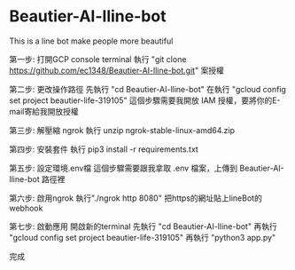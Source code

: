 # Beautier-AI-lline-bot
This is a line bot make people more beautiful

第一步: 打開GCP console terminal
執行 "git clone https://github.com/ec1348/Beautier-AI-lline-bot.git"
案授權

第二步: 更改操作路徑
先執行 "cd Beautier-AI-lline-bot"
在執行 "gcloud config set project beautier-life-319105"
這個步驟需要我開放 IAM 授權，要將你的E-mail寄給我開放授權

第三步: 解壓縮 ngrok
執行 unzip ngrok-stable-linux-amd64.zip

第四步: 安裝套件
執行 pip3 install -r requirements.txt

第五步: 設定環境.env檔
這個步驟需要跟我拿取 .env 檔案，上傳到 Beautier-AI-lline-bot 路徑裡

第六步: 啟用ngrok
執行"./ngrok http 8080"
把https的網址貼上lineBot的webhook

第七步: 啟動應用
開啟新的terminal
先執行 "cd Beautier-AI-lline-bot"
再執行 "gcloud config set project beautier-life-319105"
再執行 "python3 app.py"

完成

